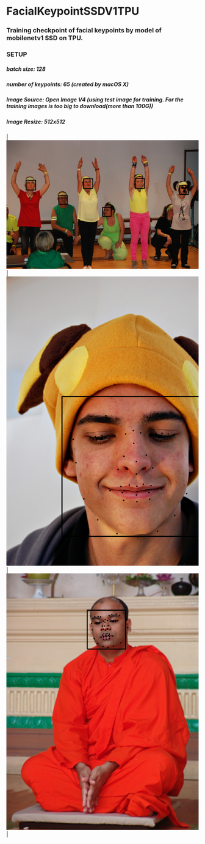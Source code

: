 # FacialKeypointSSDV1TPU
### Training checkpoint of facial keypoints by model of mobilenetv1 SSD on TPU. 
### SETUP
##### batch size: 128
##### number of keypoints: 65 (created by macOS X)
##### Image Source: Open Image V4 (using test image for training. For the training images is too big to download(more than 100G))
##### Image Resize: 512x512

| ![img1](https://github.com/zoonewbie/FacialKeypointSSDV1TPU/raw/master/ImageDatasample1.png) 
 | ![img2](https://github.com/zoonewbie/FacialKeypointSSDV1TPU/raw/master/ImageDatasample2.png) 
 | ![img3](https://github.com/zoonewbie/FacialKeypointSSDV1TPU/raw/master/ImageDatasample3.png) 
 |

